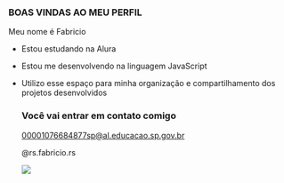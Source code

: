 ### BOAS VINDAS AO MEU PERFIL

Meu nome é Fabricio 

- Estou estudando na Alura
- Estou me desenvolvendo na linguagem JavaScript
- Utilizo esse espaço para minha organização e compartilhamento dos projetos desenvolvidos

  ### Você vai entrar em contato comigo ###

  00001076684877sp@al.educacao.sp.gov.br

  @rs.fabricio.rs

  ![](https://media1.tenor.com/m/9KLTSBZTqk8AAAAC/cleveland-cavaliers-lebron-james.gif)
